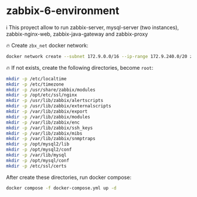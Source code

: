 # zabbix-6-environment

:information_source: This proyect allow to run zabbix-server, mysql-server (two instances), zabbix-nginx-web, zabbix-java-gateway and zabbix-proxy

:fire: Create `zbx_net` docker network:

```bash
docker network create --subnet 172.9.0.0/16 --ip-range 172.9.240.0/20 zbx_net
```

:fire: If not exists, create the following directories, become `root`:

```bash
mkdir -p /etc/localtime
mkdir -p /etc/timezone
mkdir -p /usr/share/zabbix/modules
mkdir -p /opt/etc/ssl/nginx
mkdir -p /usr/lib/zabbix/alertscripts
mkdir -p /usr/lib/zabbix/externalscripts
mkdir -p /var/lib/zabbix/export
mkdir -p /var/lib/zabbix/modules
mkdir -p /var/lib/zabbix/enc
mkdir -p /var/lib/zabbix/ssh_keys
mkdir -p /var/lib/zabbix/mibs
mkdir -p /var/lib/zabbix/snmptraps
mkdir -p /opt/mysql2/lib
mkdir -p /opt/mysql2/conf
mkdir -p /var/lib/mysql
mkdir -p /opt/mysql/conf
mkdir -p /etc/ssl/certs
```

After create these directories, run docker compose:

```bash
docker compose -f docker-compose.yml up -d
```


